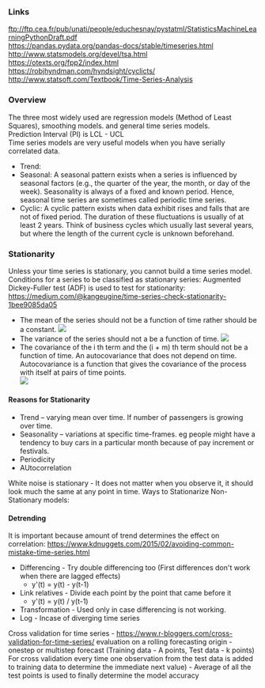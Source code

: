 ### Links
ftp://ftp.cea.fr/pub/unati/people/educhesnay/pystatml/StatisticsMachineLearningPythonDraft.pdf <br/>
https://pandas.pydata.org/pandas-docs/stable/timeseries.html <br/>
http://www.statsmodels.org/devel/tsa.html <br/>
https://otexts.org/fpp2/index.html <br/>
https://robjhyndman.com/hyndsight/cyclicts/ <br/>
http://www.statsoft.com/Textbook/Time-Series-Analysis <br/>

### Overview
The three most widely used are regression models (Method of Least Squares), smoothing models. and general time series models. <br/>
Prediction Interval (PI) is LCL - UCL <br/>
Time series models are very useful models when you have serially correlated data. 
* Trend:
* Seasonal: A seasonal pattern exists when a series is influenced by seasonal factors (e.g., the quarter of the year, the month, or day of the week). Seasonality is always of a fixed and known period. Hence, seasonal time series are sometimes called periodic time series.
* Cyclic: A cyclic pattern exists when data exhibit rises and falls that are not of fixed period. The duration of these fluctuations is usually of at least 2 years. Think of business cycles which usually last several years, but where the length of the current cycle is unknown beforehand.

### Stationarity
Unless your time series is stationary, you cannot build a time series model. <br/>
Conditions for a series to be classified as stationary series:
Augmented Dickey-Fuller test (ADF) is used to test for stationarity: https://medium.com/@kangeugine/time-series-check-stationarity-1bee9085da05 <br/>
* The mean of the series should not be a function of time rather should be a constant. 
![](https://www.analyticsvidhya.com/wp-content/uploads/2015/02/Mean_nonstationary.png)
* The variance of the series should not a be a function of time.
![](https://www.analyticsvidhya.com/wp-content/uploads/2015/02/Var_nonstationary.png)
* The covariance of the i th term and the (i + m) th term should not be a function of time. An autocovariance that does not depend on time. Autocovariance is a function that gives the covariance of the process with itself at pairs of time points. <br/>
![](https://www.analyticsvidhya.com/wp-content/uploads/2015/02/Cov_nonstationary.png)

#### Reasons for Stationarity
* Trend – varying mean over time. If number of passengers is growing over time.
* Seasonality – variations at specific time-frames. eg people might have a tendency to buy cars in a particular
month because of pay increment or festivals.
* Periodicity
* AUtocorrelation 

White noise is stationary - It does not matter when you observe it, it should look much the same at any point in time.
Ways to Stationarize Non-Stationary models:
#### Detrending
It is important because amount of trend determines the effect on correlation: https://www.kdnuggets.com/2015/02/avoiding-common-mistake-time-series.html <br/>
* Differencing - Try double differencing too (First differences don't work when there are lagged effects)
  * y'(t) = y(t) - y(t-1)
* Link relatives - Divide each point by the point that came before it
  * y'(t) = y(t) / y(t-1)
* Transformation - Used only in case differencing is not working.
 * Log - Incase of diverging time series
  
  

Cross validation for time series - https://www.r-bloggers.com/cross-validation-for-time-series/  evaluation on a rolling forecasting origin - onestep or multistep forecast (Training data - A points, Test data - k points) For cross validation every time one observation from the test data is added to training data to determine the immediate next value) - Average of all the test points is used to finally determine the model accuracy


